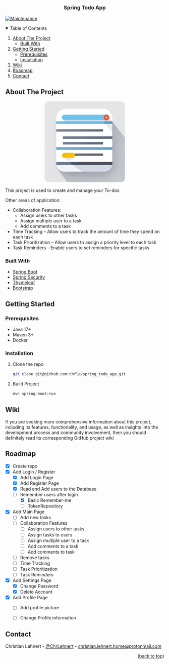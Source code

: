<div align="center">
<h3 align="center">Spring Todo App</h3>
</div>

[![Maintenance](https://img.shields.io/badge/Maintained%3F-yes-green.svg)](https://github.com/chfle/spring_todo_app/graphs/commit-activity)

<!-- TABLE OF CONTENTS -->
<details open=true>
  <summary>Table of Contents</summary>
  <ol>
    <li>
      <a href="#about-the-project">About The Project</a>
      <ul>
        <li><a href="#built-with">Built With</a></li>
      </ul>
    </li>
    <li>
      <a href="#getting-started">Getting Started</a>
      <ul>
        <li><a href="#prerequisites">Prerequisites</a></li>
        <li><a href="#installation">Installation</a></li>
      </ul>
    </li>
    <li><a href="#wiki">Wiki</a></li>
    <li><a href="#roadmap">Roadmap</a></li>
    <li><a href="#contact">Contact</a></li>
  </ol>
</details>

<!-- ABOUT THE PROJECT -->
## About The Project

<p align="center">
<img src="readme/images/app.png" alt="project image">
</p>

 This project is used to create and manage your To-dos
 
 Other areas of application:
 
- Collaboration Features:
  - Assign users to other tasks
  - Assign multiple user to a task
  - Add comments to a task
- Time Tracking – Allow users to track the amount of time they spend on each task
- Task Prioritization – Allow users to assign a priority level to each task
- Task Reminders - Enable users to set reminders for specific tasks

### Built With

* [Spring Boot](https://spring.io/projects/spring-boot)
* [Spring Security](https://spring.io/projects/spring-security)
* [Thymeleaf](https://www.thymeleaf.org/)
* [Bootstrap](https://getbootstrap.com/docs/5.0/getting-started/introduction/)

<!-- GETTING STARTED -->
## Getting Started

### Prerequisites

* Java 17+
* Maven 3+
* Docker

### Installation


1. Clone the repo
   ```sh
   git clone git@github.com:chfle/spring_todo_app.git
   ```
2. Build Project
   ```sh
   mvn spring-boot:run
   
## Wiki

If you are seeking more comprehensive information about this project, including its features, functionality, and usage, as well as insights into the development process and community involvement, then you should definitely read its corresponding GitHub project wiki
  
## Roadmap

- [X] Create repo
- [X] Add Login / Register
  - [X] Add Login Page
  - [X] Add Register Page
  - [X] Read and Add users to the Database
  - [ ] Remember users after login
    - [x] Basic Remember-me
    - [ ] TokenRepository
- [X] Add Main Page
  - [ ] Add new tasks
  - [ ] Collaboration Features
    - [ ] Assign users to other tasks
    - [ ] Assign tasks to users
    - [ ] Assign multiple user to a task
    - [ ] Add comments to a task
    - [ ] Add comments to task
  - [ ] Remove tasks
  - [ ] Time Tracking 
  - [ ] Task Prioritization 
  - [ ] Task Reminders 
- [X] Add Settings Page
  - [x] Change Password
  - [x] Delete Account
- [X] Add Profile Page
  - [ ] Add profile picture
  - [ ] Change Profile information


<!-- CONTACT -->
## Contact

Christian Lehnert - [@ChrLehnert](https://twitter.com/ChrLehnert) - <a href="mailto:christian.lehnert.home@protonmail.com">christian.lehnert.home@protonmail.com</a>

<p align="right">(<a href="#top">back to top</a>)</p>

